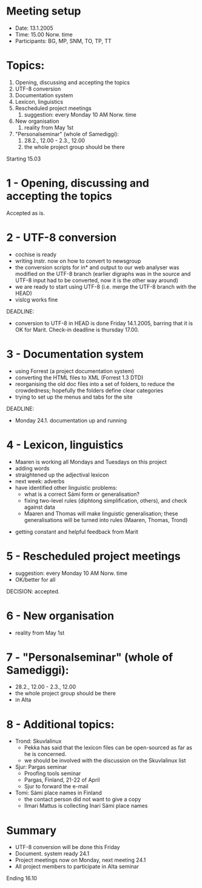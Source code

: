 #  Meeting setup

* Date: 13.1.2005
* Time: 15.00 Norw. time
* Participants: BG, MP, SNM, TO, TP, TT

# Topics:
1. Opening, discussing and accepting the topics
1. UTF-8 conversion
1. Documentation system
1. Lexicon, linguistics
1. Rescheduled project meetings
    1.    suggestion: every Monday 10 AM Norw. time
1. New organisation
    1.    reality from May 1st
1. "Personalseminar" (whole of Samediggi):
    1.    28.2., 12.00 - 2.3., 12.00
    1.    the whole project group should be there

Starting 15.03

# 1 - Opening, discussing and accepting the topics

Accepted as is.

# 2 - UTF-8 conversion

* cochise is ready
* writing instr. now on how to convert to newsgroup
* the conversion scripts for in* and output to our web analyser
  was modified on the UTF-8 branch (earlier digraphs was in the
  source and UTF-8 input had to be converted, now it is the other
  way around)
* we are ready to start using UTF-8 (i.e. merge the UTF-8 branch
  with the HEAD)
* vislcg works fine

DEADLINE:
* conversion to UTF-8 in HEAD is done Friday 14.1.2005, barring
  that it is OK for Marit. Check-in deadline is thursday 17.00.

# 3 - Documentation system

* using Forrest (a project documentation system)
* converting the HTML files to XML (Forrest 1.3 DTD)
* reorganising the old doc files into a set of folders,
  to reduce the crowdedness; hopefully the folders define
  clear categories
* trying to set up the menus and tabs for the site

DEADLINE:
* Monday 24.1. documentation up and running

# 4 - Lexicon, linguistics

* Maaren is working all Mondays and Tuesdays on this project
* adding words
* straightened up the adjectival lexicon
* next week: adverbs
* have identified other linguistic problems:
    - what is a correct Sámi form or generalisation?
    - fixing two-level rules (diphtong simplification, others),
      and check against data
    - Maaren and Thomas will make linguistic generalisation; these
      generalisations will be turned into rules (Maaren, Thomas,
      Trond)
- getting constant and helpful feedback from Marit

# 5 - Rescheduled project meetings
* suggestion: every Monday 10 AM Norw. time
* OK/better for all

DECISION: accepted.

# 6 - New organisation

* reality from May 1st

# 7 - "Personalseminar" (whole of Samediggi):

* 28.2., 12.00 - 2.3., 12.00
* the whole project group should be there
* in Alta

# 8 - Additional topics:

* Trond: Skuvlalinux
    - Pekka has said that the lexicon files can be open-sourced as
  far as he is concerned.
    - we should be involved with the discussion on the Skuvlalinux list
* Sjur: Pargas seminar
    - Proofing tools seminar
    - Pargas, Finland, 21-22 of April
    - Sjur to forward the e-mail
* Tomi: Sámi place names in Finland
    - the contact person did not want to give a copy
    - Ilmari Mattus is collecting Inari Sámi place names

# Summary
* UTF-8 conversion will be done this Friday
* Document. system ready 24.1
* Project meetings now on Monday, next meeting 24.1
* All project members to participate in Alta seminar

Ending 16.10
